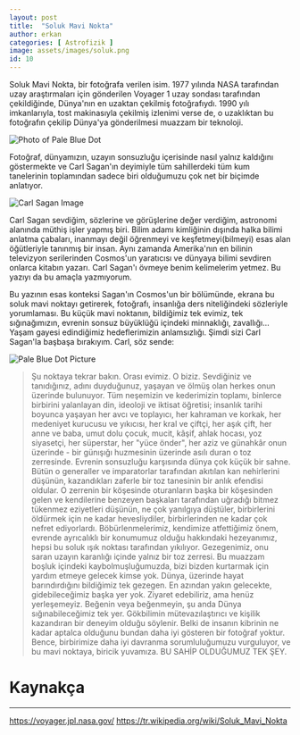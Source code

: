 ```yaml
---
layout: post
title:  "Soluk Mavi Nokta"
author: erkan
categories: [ Astrofizik ]
image: assets/images/soluk.png
id: 10
---
```


Soluk Mavi Nokta, bir fotoğrafa verilen isim. 1977 yılında NASA tarafından uzay araştırmaları için gönderilen Voyager 1 uzay sondası tarafından çekildiğinde, Dünya'nın en uzaktan çekilmiş fotoğrafıydı. 1990 yılı imkanlarıyla, tost makinasıyla çekilmiş 
izlenimi verse de, o uzaklıktan bu fotoğrafın çekilip Dünya'ya gönderilmesi muazzam bir teknoloji. 

![Photo of Pale Blue Dot](https://user-images.githubusercontent.com/9788440/34080884-574e386a-e345-11e7-9d85-2c302cc5c9c2.png)

Fotoğraf, dünyamızın, uzayın sonsuzluğu içerisinde nasıl yalnız kaldığını göstermekte ve Carl Sagan'ın deyimiyle tüm sahillerdeki 
tüm kum tanelerinin toplamından sadece biri olduğumuzu çok net bir biçimde anlatıyor.

![Carl Sagan Image](https://user-images.githubusercontent.com/9788440/34080000-f6befa1e-e337-11e7-9d92-ed4a500f9f01.jpg)

Carl Sagan sevdiğim, sözlerine ve görüşlerine değer verdiğim, astronomi alanında müthiş işler yapmış biri. Bilim adamı 
kimliğinin dışında halka bilimi anlatma çabaları, inanmayı değil öğrenmeyi ve keşfetmeyi(bilmeyi) esas alan öğütleriyle 
tanınmış bir insan. Aynı zamanda Amerika'nın en bilinin televizyon serilerinden Cosmos'un yaratıcısı ve dünyaya bilimi 
sevdiren onlarca kitabın yazarı. Carl Sagan'ı övmeye benim kelimelerim yetmez. Bu yazıyı da bu amaçla yazmıyorum.

Bu yazının esas konteksi Sagan'ın Cosmos'un bir bölümünde, ekrana bu soluk mavi noktayı getirerek, fotoğrafı, insanlığa ders niteliğindeki
sözleriyle yorumlaması. Bu küçük mavi noktanın, bildiğimiz tek evimiz, tek sığınağımızın, evrenin sonsuz büyüklüğü içindeki minnaklığı, zavallığı...
Yaşam gayesi edindiğimiz hedeflerimizin anlamsızlığı. Şimdi sizi Carl Sagan'la başbaşa bırakıyım. Carl, söz sende:

![Pale Blue Dot Picture](https://user-images.githubusercontent.com/9788440/34080003-fce026c0-e337-11e7-80aa-ad8c236c522d.png)

>Şu noktaya tekrar bakın. Orası evimiz. O biziz. Sevdiğiniz ve tanıdığınız, adını duyduğunuz, yaşayan ve ölmüş olan herkes 
onun üzerinde bulunuyor. Tüm neşemizin ve kederimizin toplamı, binlerce birbirini yalanlayan din, ideoloji ve iktisat 
öğretisi; insanlık tarihi boyunca yaşayan her avcı ve toplayıcı, her kahraman ve korkak, her medeniyet kurucusu ve yıkıcısı, 
her kral ve çiftçi, her aşık çift, her anne ve baba, umut dolu çocuk, mucit, kâşif, ahlak hocası, yoz siyasetçi, her 
süperstar, her "yüce önder", her aziz ve günahkâr onun üzerinde - bir günışığı huzmesinin üzerinde asılı duran o toz 
zerresinde.
Evrenin sonsuzluğu karşısında dünya çok küçük bir sahne. Bütün o generaller ve imparatorlar tarafından akıtılan kan 
nehirlerini düşünün, kazandıkları zaferle bir toz tanesinin bir anlık efendisi oldular. O zerrenin bir köşesinde 
oturanların başka bir köşesinden gelen ve kendilerine benzeyen başkaları tarafından uğradığı bitmez tükenmez eziyetleri 
düşünün, ne çok yanılgıya düştüler, birbirlerini öldürmek için ne kadar hevesliydiler, birbirlerinden ne kadar çok 
nefret ediyorlardı.
Böbürlenmelerimiz, kendimize atfettiğimiz önem, evrende ayrıcalıklı bir konumumuz olduğu hakkındaki hezeyanımız, 
hepsi bu soluk ışık noktası tarafından yıkılıyor. Gezegenimiz, onu saran uzayın karanlığı içinde yalnız bir toz 
zerresi. Bu muazzam boşluk içindeki kaybolmuşluğumuzda, bizi bizden kurtarmak için yardım etmeye gelecek kimse yok.
Dünya, üzerinde hayat barındırdığını bildiğimiz tek gezegen. En azından yakın gelecekte, gidebileceğimiz başka yer 
yok. Ziyaret edebiliriz, ama henüz yerleşemeyiz. Beğenin veya beğenmeyin, şu anda Dünya sığınabileceğimiz tek yer.
Gökbilimin mütevazılaştırıcı ve kişilik kazandıran bir deneyim olduğu söylenir. Belki de insanın kibrinin ne kadar 
aptalca olduğunu bundan daha iyi gösteren bir fotoğraf yoktur. Bence, birbirimize daha iyi davranma sorumluluğumuzu 
vurguluyor, ve bu mavi noktaya, biricik yuvamıza.
BU SAHİP OLDUĞUMUZ TEK ŞEY.


# Kaynakça
-----

https://voyager.jpl.nasa.gov/
https://tr.wikipedia.org/wiki/Soluk_Mavi_Nokta
